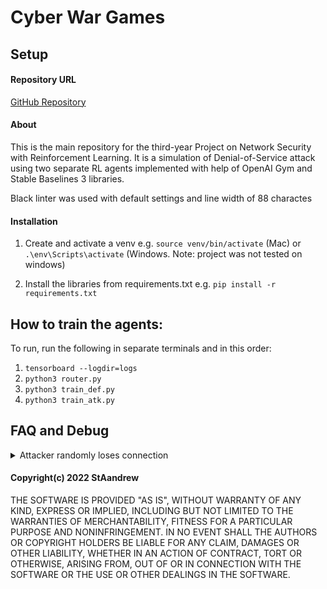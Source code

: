 # Cyber War Games
## Setup

#### Repository URL
[GitHub Repository](https://github.com/StAandrew/cyber-wargames)

#### About

This is the main repository for the third-year Project on Network Security with Reinforcement Learning. It is a simulation of Denial-of-Service attack using two separate RL agents implemented with help of OpenAI Gym and Stable Baselines 3 libraries.   
  
Black linter was used with default settings and line width of 88 charactes  

#### Installation

1. Create and activate a venv e.g. `source venv/bin/activate` (Mac) or `.\env\Scripts\activate` (Windows. Note: project was not tested on windows)

2. Install the libraries from requirements.txt e.g. `pip install -r requirements.txt`

## How to train the agents:

To run, run the following in separate terminals and in this order: 
1. `tensorboard --logdir=logs`
2. `python3 router.py`
3. `python3 train_def.py` 
4. `python3 train_atk.py`


## FAQ and Debug

<details>
  <summary>Attacker randomly loses connection </summary>
  Restart the router.py
</details>



#### Copyright(c) 2022 StAandrew

THE SOFTWARE IS PROVIDED "AS IS", WITHOUT WARRANTY OF ANY KIND, EXPRESS OR IMPLIED, INCLUDING BUT NOT LIMITED TO THE WARRANTIES OF MERCHANTABILITY, FITNESS FOR A PARTICULAR PURPOSE AND NONINFRINGEMENT. IN NO EVENT SHALL THE AUTHORS OR COPYRIGHT HOLDERS BE LIABLE FOR ANY CLAIM, DAMAGES OR OTHER LIABILITY, WHETHER IN AN ACTION OF CONTRACT, TORT OR OTHERWISE, ARISING FROM, OUT OF OR IN CONNECTION WITH THE SOFTWARE OR THE USE OR OTHER DEALINGS IN THE SOFTWARE.
